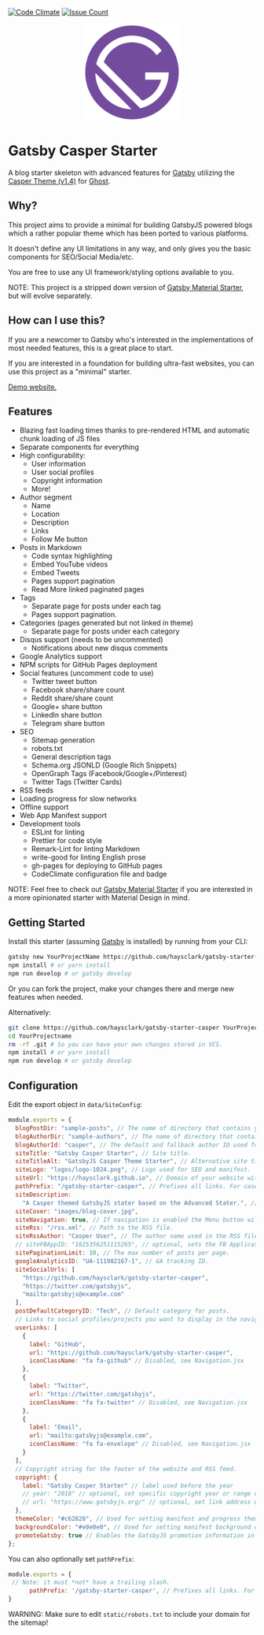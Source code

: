 [![Code Climate](https://codeclimate.com/github/haysclark/gatsby-starter-casper/badges/gpa.svg)](https://codeclimate.com/github/haysclark/gatsby-starter-casper)
[![Issue Count](https://codeclimate.com/github/haysclark/gatsby-starter-casper/badges/issue_count.svg)](https://codeclimate.com/github/haysclark/gatsby-starter-casper)

<div align="center">
    <img src="static/logos/logo-1024.png" alt="Logo" width='200px' height='200px'/>
</div>

# Gatsby Casper Starter

A blog starter skeleton with advanced features for [Gatsby](https://github.com/gatsbyjs/gatsby/) utilizing the [Casper Theme (v1.4)](https://github.com/TryGhost/Casper/tree/1.4) for [Ghost](https://ghost.io/).

## Why?

This project aims to provide a minimal for building GatsbyJS powered blogs which a rather popular theme which has been ported to various platforms.

It doesn't define any UI limitations in any way, and only gives you the basic components for SEO/Social Media/etc.

You are free to use any UI framework/styling options available to you.

NOTE: This project is a stripped down version of [Gatsby Material Starter](https://github.com/Vagr9K/gatsby-material-starter), but will evolve separately.

## How can I use this?

If you are a newcomer to Gatsby who's interested in the implementations of most needed features, this is a great place to start.

If you are interested in a foundation for building ultra-fast websites, you can use this project as a "minimal" starter.

[Demo website.](https://haysclark.github.io/gatsby-starter-casper/)

## Features

* Blazing fast loading times thanks to pre-rendered HTML and automatic chunk loading of JS files
* Separate components for everything
* High configurability:
  * User information
  * User social profiles
  * Copyright information
  * More!
* Author segment
  * Name
  * Location
  * Description
  * Links
  * Follow Me button
* Posts in Markdown
  * Code syntax highlighting
  * Embed YouTube videos
  * Embed Tweets
  * Pages support pagination
  * Read More linked paginated pages  
* Tags
  * Separate page for posts under each tag
  * Pages support pagination.
* Categories (pages generated but not linked in theme)
  * Separate page for posts under each category
* Disqus support (needs to be uncommented)
  * Notifications about new disqus comments
* Google Analytics support
* NPM scripts for GitHub Pages deployment
* Social features (uncomment code to use)
  * Twitter tweet button 
  * Facebook share/share count
  * Reddit share/share count
  * Google+ share button
  * LinkedIn share button
  * Telegram share button
* SEO
  * Sitemap generation
  * robots.txt
  * General description tags
  * Schema.org JSONLD (Google Rich Snippets)
  * OpenGraph Tags (Facebook/Google+/Pinterest)
  * Twitter Tags (Twitter Cards)
* RSS feeds
* Loading progress for slow networks
* Offline support
* Web App Manifest support
* Development tools
  * ESLint for linting
  * Prettier for code style
  * Remark-Lint for linting Markdown
  * write-good for linting English prose
  * gh-pages for deploying to GitHub pages
  * CodeClimate configuration file and badge

NOTE: Feel free to check out [Gatsby Material Starter](https://github.com/Vagr9K/gatsby-material-starter) if you are interested in a more opinionated starter with Material Design in mind.

## Getting Started

Install this starter (assuming [Gatsby](https://github.com/gatsbyjs/gatsby/) is installed) by running from your CLI:

```sh
gatsby new YourProjectName https://github.com/haysclark/gatsby-starter-casper
npm install # or yarn install
npm run develop # or gatsby develop
```

Or you can fork the project, make your changes there and merge new features when needed.

Alternatively:

```sh
git clone https://github.com/haysclark/gatsby-starter-casper YourProjectName # Clone the project
cd YourProjectname
rm -rf .git # So you can have your own changes stored in VCS.
npm install # or yarn install
npm run develop # or gatsby develop
```

## Configuration

 Edit the export object in `data/SiteConfig`:

 ```js
 module.exports = {
   blogPostDir: "sample-posts", // The name of directory that contains your posts.
   blogAuthorDir: "sample-authors", // The name of directory that contains your authors.
   blogAuthorId: "casper", // The default and fallback author ID used for blog posts without a defined author.
   siteTitle: "Gatsby Casper Starter", // Site title.
   siteTitleAlt: "GatsbyJS Casper Theme Starter", // Alternative site title for SEO.
   siteLogo: "logos/logo-1024.png", // Logo used for SEO and manifest.
   siteUrl: "https://haysclark.github.io", // Domain of your website without pathPrefix.
   pathPrefix: "/gatsby-starter-casper", // Prefixes all links. For cases when deployed to example.github.io/gatsby-starter-casper/.
   siteDescription:
     "A Casper themed GatsbyJS stater based on the Advanced Stater.", // Website description used for RSS feeds/meta description tag.
   siteCover: "images/blog-cover.jpg",
   siteNavigation: true, // If navigation is enabled the Menu button will be visible
   siteRss: "/rss.xml", // Path to the RSS file.
   siteRssAuthor: "Casper User", // The author name used in the RSS file
   // siteFBAppID: "1825356251115265", // optional, sets the FB Application ID for using app insights
   sitePaginationLimit: 10, // The max number of posts per page.
   googleAnalyticsID: "UA-111982167-1", // GA tracking ID.
   siteSocialUrls: [
     "https://github.com/haysclark/gatsby-starter-casper",
     "https://twitter.com/gatsbyjs",
     "mailto:gatsbyjs@example.com"
   ],
   postDefaultCategoryID: "Tech", // Default category for posts.
   // Links to social profiles/projects you want to display in the navigation bar.
   userLinks: [
     {
       label: "GitHub",
       url: "https://github.com/haysclark/gatsby-starter-casper",
       iconClassName: "fa fa-github" // Disabled, see Navigation.jsx
     },
     {
       label: "Twitter",
       url: "https://twitter.com/gatsbyjs",
       iconClassName: "fa fa-twitter" // Disabled, see Navigation.jsx
     },
     {
       label: "Email",
       url: "mailto:gatsbyjs@example.com",
       iconClassName: "fa fa-envelope" // Disabled, see Navigation.jsx
     }
   ],
   // Copyright string for the footer of the website and RSS feed.
   copyright: {
     label: "Gatsby Casper Starter" // label used before the year
     // year: "2018" // optional, set specific copyright year or range of years, defaults to current year
     // url: "https://www.gatsbyjs.org/" // optional, set link address of copyright, defaults to site root
   },
   themeColor: "#c62828", // Used for setting manifest and progress theme colors.
   backgroundColor: "#e0e0e0", // Used for setting manifest background color.
   promoteGatsby: true // Enables the GatsbyJS promotion information in footer.
 };
 ```

 You can also optionally set `pathPrefix`:
 ```js
 module.exports = {
  // Note: it must *not* have a trailing slash.
       pathPrefix: '/gatsby-starter-casper', // Prefixes all links. For cases when deployed to example.github.io/gatsby-starter-casper/.
}

 ```

 WARNING: Make sure to edit `static/robots.txt` to include your domain for the sitemap!
